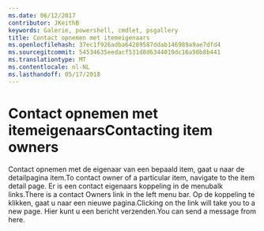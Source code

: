 ```yaml
---
ms.date: 06/12/2017
contributor: JKeithB
keywords: Galerie, powershell, cmdlet, psgallery
title: Contact opnemen met itemeigenaars
ms.openlocfilehash: 37ec1f926adba64289587ddab146989a9ae7dfd4
ms.sourcegitcommit: 54534635eedacf531d8d6344019dc16a50b8b441
ms.translationtype: MT
ms.contentlocale: nl-NL
ms.lasthandoff: 05/17/2018
---
```

# <a name="contacting-item-owners"></a><span data-ttu-id="5d0e5-103">Contact opnemen met itemeigenaars</span><span class="sxs-lookup"><span data-stu-id="5d0e5-103">Contacting item owners</span></span>

<span data-ttu-id="5d0e5-104">Contact opnemen met de eigenaar van een bepaald item, gaat u naar de detailpagina item.</span><span class="sxs-lookup"><span data-stu-id="5d0e5-104">To contact owner of a particular item, navigate to the item detail page.</span></span>
<span data-ttu-id="5d0e5-105">Er is een contact eigenaars koppeling in de menubalk links.</span><span class="sxs-lookup"><span data-stu-id="5d0e5-105">There is a contact Owners link in the left menu bar.</span></span>
<span data-ttu-id="5d0e5-106">Op de koppeling te klikken, gaat u naar een nieuwe pagina.</span><span class="sxs-lookup"><span data-stu-id="5d0e5-106">Clicking on the link will take you to a new page.</span></span>
<span data-ttu-id="5d0e5-107">Hier kunt u een bericht verzenden.</span><span class="sxs-lookup"><span data-stu-id="5d0e5-107">You can send a message from here.</span></span>
